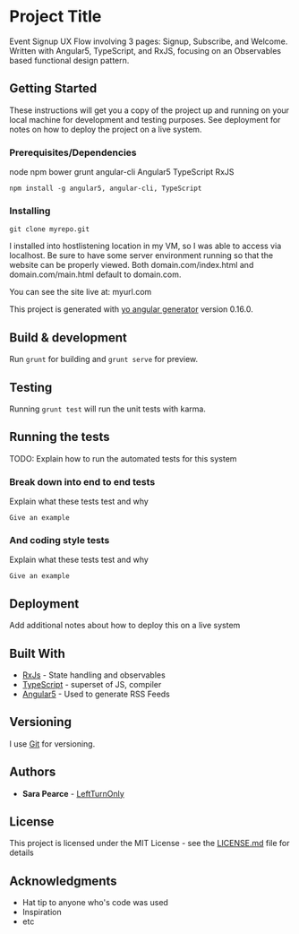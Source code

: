# Project Title

Event Signup UX Flow involving 3 pages: Signup, Subscribe, and Welcome. Written with Angular5, TypeScript, and RxJS, focusing on an Observables based functional design pattern.

## Getting Started

These instructions will get you a copy of the project up and running on your local machine for development and testing purposes. See deployment for notes on how to deploy the project on a live system.

### Prerequisites/Dependencies

node
npm
bower
grunt
angular-cli
Angular5
TypeScript
RxJS

```
npm install -g angular5, angular-cli, TypeScript
```

### Installing

```
git clone myrepo.git
```

I installed into hostlistening location in my VM, so I was able to access via localhost. Be sure to have some server environment running so that the website can be properly viewed. Both domain.com/index.html and domain.com/main.html default to domain.com.

You can see the site live at: myurl.com

This project is generated with [yo angular generator](https://github.com/yeoman/generator-angular)
version 0.16.0.

## Build & development

Run `grunt` for building and `grunt serve` for preview.

## Testing

Running `grunt test` will run the unit tests with karma.

## Running the tests

TODO: Explain how to run the automated tests for this system

### Break down into end to end tests

Explain what these tests test and why

```
Give an example
```

### And coding style tests

Explain what these tests test and why

```
Give an example
```

## Deployment

Add additional notes about how to deploy this on a live system

## Built With

* [RxJs]() - State handling and observables
* [TypeScript]() - superset of JS, compiler
* [Angular5]() - Used to generate RSS Feeds

## Versioning

I use [Git](https://github.com) for versioning.

## Authors

* **Sara Pearce** - [LeftTurnOnly]()

## License

This project is licensed under the MIT License - see the [LICENSE.md](LICENSE.md) file for details

## Acknowledgments

* Hat tip to anyone who's code was used
* Inspiration
* etc
